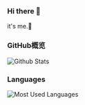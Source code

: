### Hi there 👋
it's me.🌱

### GitHub概览
![Github Stats](https://github-readme-stats.vercel.app/api?username=tiestring&theme=cobalt&count_private=true)

### Languages
![Most Used Languages](https://github-readme-stats.vercel.app/api/top-langs/?username=tiestring&theme=light&layout=compact)
<!--
**TieString/TieString** is a ✨ _special_ ✨ repository because its `README.md` (this file) appears on your GitHub profile.

Here are some ideas to get you started:

- 🔭 I’m currently working on ...
- 🌱 I’m currently learning ...
- 👯 I’m looking to collaborate on ...
- 🤔 I’m looking for help with ...
- 💬 Ask me about ...
- 📫 How to reach me: ...
- 😄 Pronouns: ...
- ⚡ Fun fact: ...
-->

